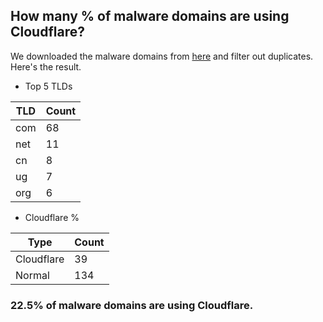 ## How many % of malware domains are using Cloudflare?


We downloaded the malware domains from [here](https://urlhaus.abuse.ch) and filter out duplicates.
Here's the result.


[//]: # (start replacement)


- Top 5 TLDs

| TLD | Count |
| --- | --- |
| com | 68 |
| net | 11 |
| cn | 8 |
| ug | 7 |
| org | 6 |


- Cloudflare %

| Type | Count |
| --- | --- |
| Cloudflare | 39 |
| Normal | 134 |


### 22.5% of malware domains are using Cloudflare.